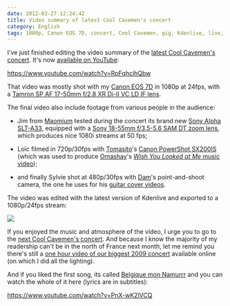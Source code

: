 ```yaml
---
date: 2012-03-27 12:24:42
title: Video summary of latest Cool Cavemen's concert
category: English
tags: 1080p, Canon EOS 7D, concert, Cool Cavemen, gig, Kdenlive, live, Music, point and shoot, sony, Tamron, Video, YouTube
---
```


I've just finished editing the video summary of the [latest Cool Cavemen's concert](https://coolcavemen.com/2011/menu-de-samedi-a-douai/). It's now [available on YouTube](https://www.youtube.com/watch?v=RpFqhcihQbw):

https://www.youtube.com/watch?v=RpFqhcihQbw

That video was mostly shot with my [Canon EOS 7D](https://amzn.com/B002NEGTTW/?tag=kevideld-20) in 1080p at 24fps, with a [Tamron SP AF 17-50mm f/2.8 XR Di-II VC LD IF lens](https://amzn.com/B002LVUIXA/?tag=kevideld-20).





The final video also include footage from various people in the audience:

  * Jim from [Maomium](https://maomium.com) tested during the concert its brand new [Sony Alpha SLT-A33](https://amzn.com/B0043AT7AM/?tag=kevideld-20), equipped with a [Sony 18-55mm f/3.5-5.6 SAM DT zoom lens](https://amzn.com/B0029U0X0Q/?tag=kevideld-20), which produces nice 1080i streams at 50 fps;

  * Loïc filmed in 720p/30fps with [Tomasito](https://coolcavemen.com/biography/tomasito/)'s [Canon PowerShot SX200IS](https://amzn.com/B001SER45Q/?tag=kevideld-20) (which was used to produce [Omashay](https://omashay.com/)'s [_Wish You Looked at Me_ music video](https://kevin.deldycke.com/2011/07/making-of-omashay-wish-you-looked-at-me-music-video/));

  * and finally Sylvie shot at 480p/30fps with [Dam](https://coolcavemen.com/biography/dam/)'s point-and-shoot camera, the one he uses for his [guitar cover videos](https://www.youtube.com/user/damdahu/featured).







The video was edited with the latest version of Kdenlive and exported to a 1080p/24fps stream:

![](/uploads/2012/kdenlive-project-screenshot.png)

If you enjoyed the music and atmosphere of the video, I urge you to go to the [next Cool Cavemen's concert](https://coolcavemen.com/2012/concert-aux-gres-a-douai-le-samedi-7-avril/). And because I know the majority of my readership can't be in the north of France next month, let me remind you there's still a [one hour video of our biggest 2009 concert](https://www.youtube.com/watch?v=qE-bis-wYxs&list=PL4BAA557B7144031F&feature=plcp) available online (on which I did all the lighting).

And if you liked the first song, its called [Belgique mon Namurrr](https://coolcavemen.com/discography/songs-and-lyrics/belgique-mon-namurrr/) and you can watch the whole of it here (lyrics are in subtitles):

https://www.youtube.com/watch?v=PnX-wK2lVCQ
